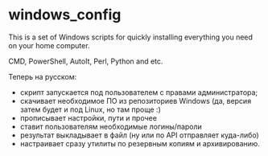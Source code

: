 # windows_config

This is a set of Windows scripts for quickly installing everything you need on your home computer.

CMD, PowerShell, AutoIt, Perl, Python and etc.

Теперь на русском:
- скрипт запускается под пользователем с правами администратора;
- скачивает необходимое ПО из репозиториев Windows (да, версия затем будет и под Linux, но там проще :)
- прописывает настройки, пути и прочее
- ставит пользователям необходимые логины/пароли
- результат выкладывает в файл (ну или по API отправляет куда-либо)
- настраивает сразу утилиты по резервным копиям и архивированию.
